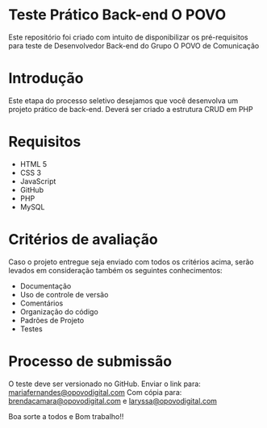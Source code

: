 # Teste Prático Back-end O POVO
Este repositório foi criado com intuito de disponibilizar os pré-requisitos para teste de Desenvolvedor Back-end do Grupo O POVO de Comunicação

# Introdução

Este etapa do processo seletivo desejamos que você desenvolva um projeto prático de back-end.
Deverá ser criado a estrutura CRUD em PHP

# Requisitos

- HTML 5
- CSS 3
- JavaScript 
- GitHub
- PHP
- MySQL


# Critérios de avaliação 

Caso o projeto entregue seja enviado com todos os critérios acima, 
serão levados em consideração também os seguintes conhecimentos:

- Documentação
- Uso de controle de versão
- Comentários
- Organização do código
- Padrões de Projeto
- Testes


# Processo de submissão

O teste deve ser versionado no GitHub.
Enviar o link para: mariafernandes@opovodigital.com
Com cópia para: brendacamara@opovodigital.com  e laryssa@opovodigital.com


Boa sorte a todos e
Bom trabalho!!
